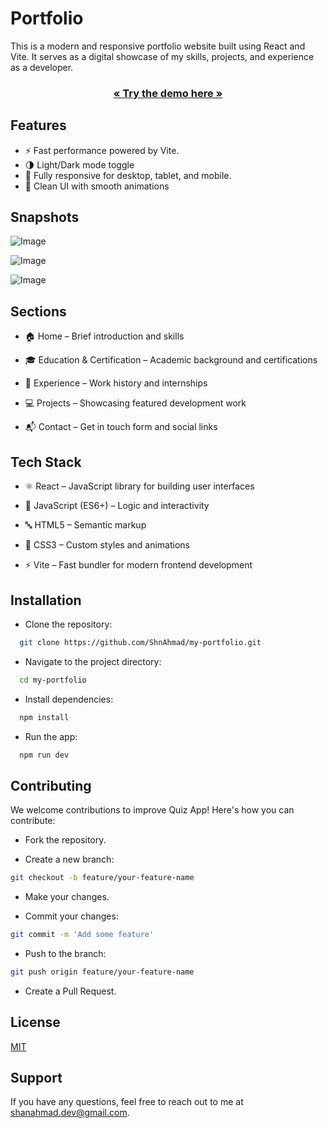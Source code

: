 
# Portfolio

This is a modern and responsive portfolio website built using React and Vite. It serves as a digital showcase of my skills, projects, and experience as a developer.
  <h3 align="center"><a href="https://my-portfolio-three-flame-40.vercel.app/"><strong>« Try the demo here »</strong></a></h3>


## Features

- ⚡ Fast performance powered by Vite.
- 🌗 Light/Dark mode toggle
- 📱 Fully responsive for desktop, tablet, and mobile.
- 🎨 Clean UI with smooth animations


## Snapshots

![Image](https://github.com/user-attachments/assets/b8ddcc90-d1a9-4442-b71d-2410f297755a)

![Image](https://github.com/user-attachments/assets/0e261dbb-0c83-48c3-97b8-caba735bd717)

![Image](https://github.com/user-attachments/assets/7c9959a0-c4c9-483a-925b-ee4a9091293f)



## Sections
- 🏠 Home – Brief introduction and skills

- 🎓 Education & Certification – Academic background and certifications

- 💼 Experience – Work history and internships

- 💻 Projects – Showcasing featured development work

- 📬 Contact – Get in touch form and social links


## Tech Stack


- ⚛️ React – JavaScript library for building user interfaces

- 🧩 JavaScript (ES6+) – Logic and interactivity

- 🔤 HTML5 – Semantic markup

- 🎨 CSS3 – Custom styles and animations

- ⚡ Vite – Fast bundler for modern frontend development


## Installation

- Clone the repository:

```bash
  git clone https://github.com/ShnAhmad/my-portfolio.git
```
- Navigate to the project directory:

```bash
  cd my-portfolio
``` 
- Install dependencies:

```bash
  npm install
``` 
- Run the app:

```bash
  npm run dev
``` 
## Contributing
We welcome contributions to improve Quiz App! Here's how you can contribute:

- Fork the repository.

- Create a new branch:

```bash
git checkout -b feature/your-feature-name
```
- Make your changes.

- Commit your changes:
```bash
git commit -m 'Add some feature'
```
- Push to the branch:
```bash
git push origin feature/your-feature-name
```
- Create a Pull Request.


## License

[MIT](https://choosealicense.com/licenses/mit/)


## Support

If you have any questions, feel free to reach out to me at shanahmad.dev@gmail.com.

